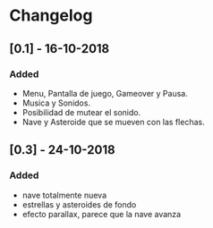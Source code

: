 # Changelog

## [0.1] - 16-10-2018
### Added
- Menu, Pantalla de juego, Gameover y Pausa.
- Musica y Sonidos.
- Posibilidad de mutear el sonido.
- Nave y Asteroide que se mueven con las flechas.

## [0.3] - 24-10-2018
### Added
- nave totalmente nueva
- estrellas y asteroides de fondo
- efecto parallax, parece que la nave avanza

